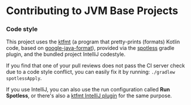 # Contributing to JVM Base Projects

### Code style

This project uses the [ktfmt](https://github.com/facebook/ktfmt) (a program that pretty-prints (formats) Kotlin
code, based on [google-java-format](https://github.com/google/google-java-format)), provided via
the [spotless](https://github.com/diffplug/spotless) gradle plugin, and the bundled project IntelliJ codestyle.

If you find that one of your pull reviews does not pass the CI server check due to a code style conflict, you can
easily fix it by running: `./gradlew spotlessApply`.

If you use IntelliJ, you can also use the run configuration called **Run Spotless**,
or there's also a [ktfmt IntelliJ plugin](https://plugins.jetbrains.com/plugin/14912-ktfmt) for the same purpose.
